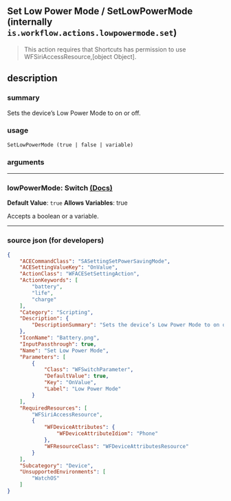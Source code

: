 
## Set Low Power Mode / SetLowPowerMode (internally `is.workflow.actions.lowpowermode.set`)

> This action requires that Shortcuts has permission to use WFSiriAccessResource,[object Object].


## description

### summary

Sets the device’s Low Power Mode to on or off.


### usage
```
SetLowPowerMode (true | false | variable)
```

### arguments

---

### lowPowerMode: Switch [(Docs)](https://pfgithub.github.io/shortcutslang/gettingstarted#switch-or-expanding-or-boolean-fields)
**Default Value**: ```
		true
		```
**Allows Variables**: true



Accepts a boolean
or a variable.

---

### source json (for developers)

```json
{
	"ACECommandClass": "SASettingSetPowerSavingMode",
	"ACESettingValueKey": "OnValue",
	"ActionClass": "WFACESetSettingAction",
	"ActionKeywords": [
		"battery",
		"life",
		"charge"
	],
	"Category": "Scripting",
	"Description": {
		"DescriptionSummary": "Sets the device’s Low Power Mode to on or off."
	},
	"IconName": "Battery.png",
	"InputPassthrough": true,
	"Name": "Set Low Power Mode",
	"Parameters": [
		{
			"Class": "WFSwitchParameter",
			"DefaultValue": true,
			"Key": "OnValue",
			"Label": "Low Power Mode"
		}
	],
	"RequiredResources": [
		"WFSiriAccessResource",
		{
			"WFDeviceAttributes": {
				"WFDeviceAttributeIdiom": "Phone"
			},
			"WFResourceClass": "WFDeviceAttributesResource"
		}
	],
	"Subcategory": "Device",
	"UnsupportedEnvironments": [
		"WatchOS"
	]
}
```
